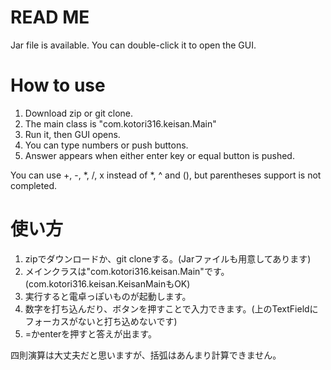# READ ME #
Jar file is available.
You can double-click it to open the GUI.

# How to use #

1. Download zip or git clone.
2. The main class is "com.kotori316.keisan.Main"
3. Run it, then GUI opens.
4. You can type numbers or push buttons.
5. Answer appears when either enter key or equal button is pushed.

You can use +, -, \*, /, x instead of \*, ^ and (), but parentheses support is not completed.

# 使い方 #
1. zipでダウンロードか、git cloneする。(Jarファイルも用意してあります)
2. メインクラスは"com.kotori316.keisan.Main"です。(com.kotori316.keisan.KeisanMainもOK)
3. 実行すると電卓っぽいものが起動します。
4. 数字を打ち込んだり、ボタンを押すことで入力できます。(上のTextFieldにフォーカスがないと打ち込めないです)
5. =かenterを押すと答えが出ます。

四則演算は大丈夫だと思いますが、括弧はあんまり計算できません。